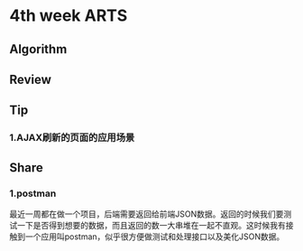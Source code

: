 # 4th week ARTS
## Algorithm
###



## Review
###


## Tip
### 1.AJAX刷新的页面的应用场景




## Share
### 1.postman
最近一周都在做一个项目，后端需要返回给前端JSON数据。返回的时候我们要测试一下是否得到想要的数据，而且返回的数一大串堆在一起不直观。这时候我有接触到一个应用叫postman，似乎很方便做测试和处理接口以及美化JSON数据。

